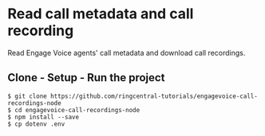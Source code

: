 # Read call metadata and call recording
Read Engage Voice agents' call metadata and download call recordings.

## Clone - Setup - Run the project
```
$ git clone https://github.com/ringcentral-tutorials/engagevoice-call-recordings-node
$ cd engagevoice-call-recordings-node
$ npm install --save
$ cp dotenv .env
```
